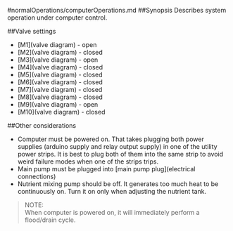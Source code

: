 #normalOperations/computerOperations.md
##Synopsis
Describes system operation under computer control.

##Valve settings
* [M1](valve diagram) - open
* [M2](valve diagram) - closed
* [M3](valve diagram) - open
* [M4](valve diagram) - closed
* [M5](valve diagram) - closed
* [M6](valve diagram) - closed
* [M7](valve diagram) - closed
* [M8](valve diagram) - closed
* [M9](valve diagram) - open
* [M10](valve diagram) - closed

##Other considerations
* Computer must be powered on. That takes plugging both power supplies (arduino supply and relay output supply) in one of the utility power strips. It is best to plug both of them into the same strip to avoid weird failure modes when one of the strips trips.
* Main pump must be plugged into [main pump plug](electrical connections)
* Nutrient mixing pump should be off. It generates too much heat to be continuously on. Turn it on only when adjusting the nutrient tank.  

>NOTE:  
When computer is powered on, it will immediately perform a flood/drain cycle. 